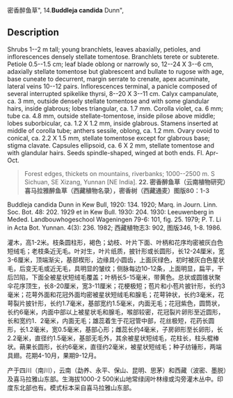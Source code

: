 密香醉鱼草",
14.**Buddleja candida** Dunn",

## Description
Shrubs 1--2 m tall; young branchlets, leaves abaxially, petioles, and inflorescences densely stellate tomentose. Branchlets terete or subterete. Petiole 0.5--1.5 cm; leaf blade oblong or narrowly so, 12--24 X 3--6 cm, adaxially stellate tomentose but glabrescent and bullate to rugose with age, base cuneate to decurrent, margin serrate to crenate, apex acuminate, lateral veins 10--12 pairs. Inflorescences terminal, a panicle composed of several interrupted spikelike thyrsi, 8--20 X 3--11 cm. Calyx campanulate, ca. 3 mm, outside densely stellate tomentose and with some glandular hairs, inside glabrous; lobes triangular, ca. 1.7 mm. Corolla violet, ca. 6 mm; tube ca. 4.8 mm, outside stellate-tomentose, inside pilose above middle; lobes suborbicular, ca. 1.2 X 1.2 mm, inside glabrous. Stamens inserted at middle of corolla tube; anthers sessile, oblong, ca. 1.2 mm. Ovary ovoid to conical, ca. 2.2 X 1.5 mm, stellate tomentose except for glabrous base; stigma clavate. Capsules ellipsoid, ca. 6 X 2 mm, stellate tomentose and with glandular hairs. Seeds spindle-shaped, winged at both ends. Fl. Apr-Oct.

> Forest edges, thickets on mountains, riverbanks; 1000--2500 m. S Sichuan, SE Xizang, Yunnan [NE India].
**22. 密香醉鱼草（云南植物研究）喜马拉雅醉鱼草（西藏植物名录），密香树（西藏通麦）图版80：1-3**

Buddleja candida Dunn in Kew Bull, 1920: 134. 1920; Marq. in Journ. Linn. Soc. Bot. 48: 202. 1929 et in Kew Bull. 1930: 204. 1930: Leeuwenberg in Meded. Landbouwhogeschool Wageningen 79-6: 101, fig. 25. 1979; P. T. Li in Acta Bot. Yunnan. 4(3): 236. 1982; 西藏植物志3: 902, 图版346, 1-8. 1986.

灌木，高1-2米。枝条圆柱形，褐色；幼枝、叶片下面、叶柄和花序均密被灰白色短绒毛；老枝条近无毛。叶对生，叶片纸质，披针形或长圆形，长12-24厘米，宽3-6厘米，顶端渐尖，基部楔形，边缘具小圆齿，上面灰绿色，初时被灰白色星状毛，后变无毛或近无毛，具明显的皱纹；侧脉每边10-12条，上面明显，扁平，干后凹陷，下面全被星状短绒毛覆盖；叶柄长5-15毫米，带黄色。总状或圆锥状聚伞花序顶生，长8-20厘米，宽3-11厘米；花梗极短；苞片和小苞片披针形，长约3毫米；花萼外面和花冠外面均密被星状短绒毛和腺毛；花萼钟状，长约3毫米，花萼裂片披针形，长约1.7毫米，基部宽约1.5毫米，内面无毛；花冠紫色，圆筒状，长约6毫米，内面中部以上被星状毛和腺毛，喉部较密，花冠裂片卵形至近圆形，长和宽约1．2毫米，内面无毛；雄蕊着生于花冠管中部，花丝极短，花药长圆形，长1.2毫米，宽0.5毫米，基部心形；雌蕊长约4毫米，子房卵形至长卵形，长2.2毫米，直径约1.5毫米，基部无毛外，其余被星状短绒毛，花柱长，柱头棍棒状。蒴果长圆形，长约6毫米，直径约2毫米，被星状短绒毛；种子纺锤形，两端具翅。花期4-10月，果期9-12月。

产于四川（南川），云南（勐养、永平、保山、昆明、思茅）和西藏（波密、墨脱）及喜马拉雅山东部。生海拔1000-2 500米山地常绿阔叶林缘或沟旁灌木丛中。印度东北部也有。模式标本采自喜马拉雅山东部。
